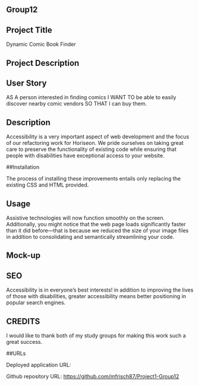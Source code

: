 ## Group12

## Project Title
Dynamic Comic Book Finder

## Project Description

## User Story

AS A person interested in finding comics
I WANT TO be able to easily discover nearby comic vendors 
SO THAT I can buy them.

## Description

Accessibility is a very important aspect of web development and the focus of our refactoring work for Horiseon. We pride ourselves on taking great care to preserve the functionality of existing code while ensuring that people with disabilities have exceptional access to your website.

##Installation

The process of installing these improvements entails only replacing the existing CSS and HTML provided.

## Usage

Assistive technologies will now function smoothly on the screen. Additionally, you might notice that the web page loads significantly faster than it did before—that is because we reduced the size of your image files in addition to consolidating and semantically streamlining your code.

## Mock-up



## SEO

Accessibility is in everyone’s best interests! in addition to improving the lives of those with disabilities, greater accessibility means better positioning in popular search engines.

## CREDITS

I would like to thank both of my study groups for making this work such a great success.

##URLs

Deployed application URL: 

Github repository URL: https://github.com/mfrisch87/Project1-Group12



